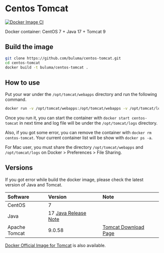 # Centos Tomcat

[![Docker Image CI](https://github.com/buluma/centos-tomcat/actions/workflows/build.yml/badge.svg)](https://github.com/buluma/centos-tomcat/actions/workflows/build.yml)

Docker container: CentOS 7 + Java 17 + Tomcat 9

## Build the image

```sh
git clone https://github.com/buluma/centos-tomcat.git
cd centos-tomcat
docker build -t buluma/centos-tomcat .
```

## How to use
Put your war under the `/opt/tomcat/webapps` directory and run the following command.

```sh
docker run -v /opt/tomcat/webapps:/opt/tomcat/webapps -v /opt/tomcat/logs:/opt/tomcat/logs -p 8080:8080 -i -t --name centos-tomcat buluma/centos-tomcat
```

Once you run it, you can start the container with `docker start centos-tomcat` in next time and log file will be under the `/opt/tomcat/logs` directory.

Also, if you got some error, you can remove the container with `docker rm centos-tomcat`. Your current container list will be show with `docker ps -a`.

For Mac user, you must share the directory `/opt/tomcat/webapps` and `/opt/tomcat/logs` on Docker > Preferences > File Sharing.

## Versions
If you got error while build the docker image, please check the latest version of Java and Tomcat.

|Software|Version|Note|
|:-----------|:------------|:------------|
|CentOS|7||
|Java|17 [Java Release Note](https://jdk.java.net/17/release-notes)|
|Apache Tomcat|9.0.58|[Tomcat Download Page](https://tomcat.apache.org/download-90.cgi)|

[Docker Official Image for Tomcat](https://github.com/docker-library/tomcat) is also available.
